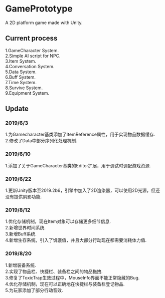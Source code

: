 # GamePrototype
A 2D platform game made with Unity.
## Current process  
1.GameCharacter System.  
2.Simple AI script for NPC.  
3.Item System.  
4.Conversation System.  
5.Data System.  
6.Buff System.  
7.Time System.  
8.Survive System.    
9.Equipment System.
## Update  
###  2019/6/3
1.为Gamecharacter基类添加了ItemReference属性，用于实现物品数据缓存.  
2.修改了Data中部分序列化处理机制.  
###  2019/6/10
1.添加了关于GameCharacter基类的Editor扩展，用于调试时调配游戏资源.
###  2019/6/22
1.更新Unity版本至2019.2b6，引擎中加入了2D渲染器，可以使用2D光源，但还没有提供阴影功能.
###  2019/8/12
1.优化存储机制，现在Item对象可以存储更多细节信息.  
2.新增世界时间系统.  
3.新增Buff系统.  
4.新增生存系统，引入了饥饿值，并且大部分行动现在都需要消耗体力值.  
###  2019/8/20
1.新增装备系统.  
2.实现了物品栏、快捷栏、装备栏之间的物品拖拽.  
3.修复了ToxicTrap生效过程中，MouseInfo界面不能正常隐藏的Bug.  
4.优化存储机制，现在可以正确地在快捷栏与装备栏登记物品.  
5.为玩家添加了部分行动音效.  
